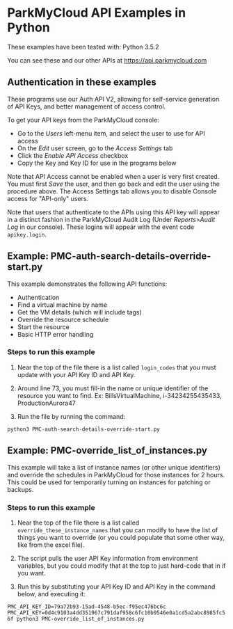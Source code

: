 # ParkMyCloud API Examples in Python

These examples have been tested with: Python 3.5.2

You can see these and our other APIs at <https://api.parkmycloud.com>

## Authentication in these examples

These programs use our Auth API V2, allowing for self-service generation of API Keys, and better management of access control.

To get your API keys from the ParkMyCloud console:

- Go to the *Users* left-menu item, and select the user to use for API access
- On the *Edit* user screen, go to the *Access Settings* tab
- Click the *Enable API Access* checkbox
- Copy the Key and Key ID for use in the programs below

Note that API Access cannot be enabled when a user is very first created.  You must first *Save* the user, and then go back and edit the user using the procedure above. The Access Settings tab allows you to disable Console access for "API-only" users.

Note that users that authenticate to the APIs using this API key will appear in a distinct fashion in the ParkMyCloud Audit Log (Under *Reports*>*Audit Log* in our console). These logins will appear with the event code `apikey.login`.

## Example: PMC-auth-search-details-override-start.py

This example demonstrates the following API functions:

- Authentication
- Find a virtual machine by name
- Get the VM details (which will include tags)
- Override the resource schedule
- Start the resource
- Basic HTTP error handling

### Steps to run this example

1. Near the top of the file there is a list called `login_codes` that you must update with your API Key ID and API Key.

2. Around line 73, you must fill-in the name or unique identifier of the resource you want to find. Ex: BillsVirtualMachine, i-34234255435433, ProductionAurora47

3. Run the file by running the command:

```python3 PMC-auth-search-details-override-start.py```

## Example: PMC-override_list_of_instances.py

This example will take a list of instance names (or other unique identifiers) and override the schedules in ParkMyCloud for those instances for 2 hours. This could be used for temporarily turning on instances for patching or backups.

### Steps to run this example

1. Near the top of the file there is a list called `override_these_instance_names` that you can modify to have the list of things you want to override (or you could populate that some other way, like from the excel file).

2. The script pulls the user API Key information from environment variables, but you could modify that at the top to just hard-code that in if you want.

3. Run this by substituting your API Key ID and API Key in the command below, and executing it:

```PMC_API_KEY_ID=79a72b93-15ad-4548-b5ec-f95ec476bc6c PMC_API_KEY=0d4c9103a4dd351967c791daf958c6fc10b9546e0a1cd5a2abc8985fc56f python3 PMC-override_list_of_instances.py```
